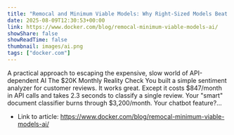 ```yaml
---
title: "Remocal and Minimum Viable Models: Why Right-Sized Models Beat API Overkill"
date: 2025-08-09T12:30:53+00:00
link: https://www.docker.com/blog/remocal-minimum-viable-models-ai/
showShare: false
showReadTime: false
thumbnail: images/ai.png
tags: ["docker.com"]
---
```

A practical approach to escaping the expensive, slow world of API-dependent AI The $20K Monthly Reality Check You built a simple sentiment analyzer for customer reviews. It works great. Except it costs $847/month in API calls and takes 2.3 seconds to classify a single review. Your "smart" document classifier burns through $3,200/month. Your chatbot feature?...

- Link to article: https://www.docker.com/blog/remocal-minimum-viable-models-ai/